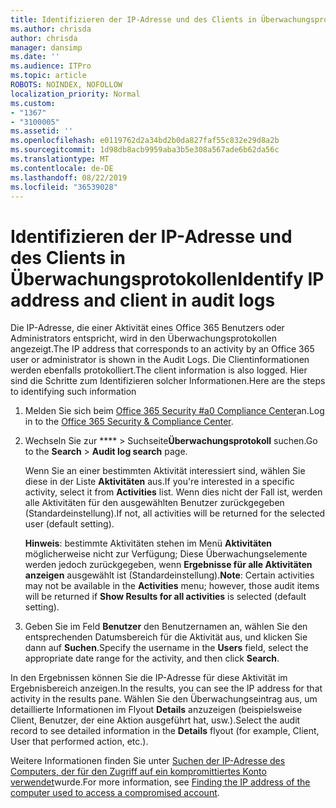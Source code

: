 ```yaml
---
title: Identifizieren der IP-Adresse und des Clients in Überwachungsprotokollen
ms.author: chrisda
author: chrisda
manager: dansimp
ms.date: ''
ms.audience: ITPro
ms.topic: article
ROBOTS: NOINDEX, NOFOLLOW
localization_priority: Normal
ms.custom:
- "1367"
- "3100005"
ms.assetid: ''
ms.openlocfilehash: e0119762d2a34bd2b0da827faf55c832e29d8a2b
ms.sourcegitcommit: 1d98db8acb9959aba3b5e308a567ade6b62da56c
ms.translationtype: MT
ms.contentlocale: de-DE
ms.lasthandoff: 08/22/2019
ms.locfileid: "36539028"
---
```

# <a name="identify-ip-address-and-client-in-audit-logs"></a><span data-ttu-id="27c18-102">Identifizieren der IP-Adresse und des Clients in Überwachungsprotokollen</span><span class="sxs-lookup"><span data-stu-id="27c18-102">Identify IP address and client in audit logs</span></span>

<span data-ttu-id="27c18-103">Die IP-Adresse, die einer Aktivität eines Office 365 Benutzers oder Administrators entspricht, wird in den Überwachungsprotokollen angezeigt.</span><span class="sxs-lookup"><span data-stu-id="27c18-103">The IP address that corresponds to an activity by an Office 365 user or administrator is shown in the Audit Logs.</span></span> <span data-ttu-id="27c18-104">Die Clientinformationen werden ebenfalls protokolliert.</span><span class="sxs-lookup"><span data-stu-id="27c18-104">The client information is also logged.</span></span> <span data-ttu-id="27c18-105">Hier sind die Schritte zum Identifizieren solcher Informationen.</span><span class="sxs-lookup"><span data-stu-id="27c18-105">Here are the steps to identifying such information</span></span>

1. <span data-ttu-id="27c18-106">Melden Sie sich beim [Office 365 Security #a0 Compliance Center](https://protection.office.com/)an.</span><span class="sxs-lookup"><span data-stu-id="27c18-106">Log in to the [Office 365 Security & Compliance Center](https://protection.office.com/).</span></span>

2. <span data-ttu-id="27c18-107">Wechseln Sie zur \*\*\*\* > Suchseite**Überwachungsprotokoll** suchen.</span><span class="sxs-lookup"><span data-stu-id="27c18-107">Go to the **Search** > **Audit log search** page.</span></span>

   <span data-ttu-id="27c18-108">Wenn Sie an einer bestimmten Aktivität interessiert sind, wählen Sie diese in der Liste **Aktivitäten** aus.</span><span class="sxs-lookup"><span data-stu-id="27c18-108">If you're interested in a specific activity, select it from **Activities** list.</span></span> <span data-ttu-id="27c18-109">Wenn dies nicht der Fall ist, werden alle Aktivitäten für den ausgewählten Benutzer zurückgegeben (Standardeinstellung).</span><span class="sxs-lookup"><span data-stu-id="27c18-109">If not, all activities will be returned for the selected user (default setting).</span></span>

   <span data-ttu-id="27c18-110">**Hinweis**: bestimmte Aktivitäten stehen im Menü **Aktivitäten** möglicherweise nicht zur Verfügung; Diese Überwachungselemente werden jedoch zurückgegeben, wenn **Ergebnisse für alle Aktivitäten anzeigen** ausgewählt ist (Standardeinstellung).</span><span class="sxs-lookup"><span data-stu-id="27c18-110">**Note**: Certain activities may not be available in the **Activities** menu; however, those audit items will be returned if **Show Results for all activities** is selected (default setting).</span></span>

3. <span data-ttu-id="27c18-111">Geben Sie im Feld **Benutzer** den Benutzernamen an, wählen Sie den entsprechenden Datumsbereich für die Aktivität aus, und klicken Sie dann auf **Suchen**.</span><span class="sxs-lookup"><span data-stu-id="27c18-111">Specify the username in the **Users** field, select the appropriate date range for the activity, and then click **Search**.</span></span>

<span data-ttu-id="27c18-112">In den Ergebnissen können Sie die IP-Adresse für diese Aktivität im Ergebnisbereich anzeigen.</span><span class="sxs-lookup"><span data-stu-id="27c18-112">In the results, you can see the IP address for that activity in the results pane.</span></span> <span data-ttu-id="27c18-113">Wählen Sie den Überwachungseintrag aus, um detaillierte Informationen im Flyout **Details** anzuzeigen (beispielsweise Client, Benutzer, der eine Aktion ausgeführt hat, usw.).</span><span class="sxs-lookup"><span data-stu-id="27c18-113">Select the audit record to see detailed information in the **Details** flyout (for example, Client, User that performed action, etc.).</span></span>

<span data-ttu-id="27c18-114">Weitere Informationen finden Sie unter [Suchen der IP-Adresse des Computers, der für den Zugriff auf ein kompromittiertes Konto verwendet](https://docs.microsoft.com/office365/securitycompliance/auditing-troubleshooting-scenarios#finding-the-ip-address-of-the-computer-used-to-access-a-compromised-account)wurde.</span><span class="sxs-lookup"><span data-stu-id="27c18-114">For more information, see [Finding the IP address of the computer used to access a compromised account](https://docs.microsoft.com/office365/securitycompliance/auditing-troubleshooting-scenarios#finding-the-ip-address-of-the-computer-used-to-access-a-compromised-account).</span></span>
